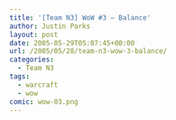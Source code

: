 ```yaml
---
title: '[Team N3] WoW #3 – Balance'
author: Justin Parks
layout: post
date: 2005-05-29T05:07:45+00:00
url: /2005/05/28/team-n3-wow-3-balance/
categories:
  - Team N3
tags:
  - warcraft
  - wow
comic: wow-03.png
---
```

